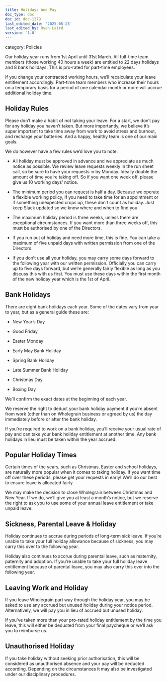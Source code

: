 ```yaml
---
title: Holidays And Pay
doc_type: doc
doc_id: doc-1279
last_edited_date: '2025-05-25'
last_edited_by: Ryan Laird
version: '1.0'
---
```


category: Policies

Our holiday year runs from 1st April until 31st March. All full-time team members (those working 40 hours a week) are entitled to 22 days holidays and 8 bank holidays. This is pro-rated for part-time employees.

If you change your contracted working hours, we’ll recalculate your leave entitlement accordingly. Part-time team members who increase their hours on a temporary basis for a period of one calendar month or more will accrue additional holiday time.

## Holiday Rules

Please don’t make a habit of not taking your leave. For a start, we don’t pay for any holiday you haven’t taken. But more importantly, we believe it’s super important to take time away from work to avoid stress and burnout, and recharge your batteries. And a happy, healthy team is one of our main goals.

We do however have a few rules we’d love you to note.

- All holiday must be approved in advance and we appreciate as much notice as possible. We review leave requests weekly in the run sheet call, so be sure to have your requests in by Monday. Ideally double the amount of time you’re taking off. So if you want one week off, please give us 10 working days’ notice.

- The minimum period you can request is half a day. Because we operate a flexible working policy, if you need to take time for an appointment or if something unexpected crops up, these don’t count as holiday. Just keep Slack updated so we know where and when to find you.

- The maximum holiday period is three weeks, unless there are exceptional circumstances. If you want more than three weeks off, this must be authorised by one of the Directors.

- If you run out of holiday and need more time, this is fine. You can take a maximum of five unpaid days with written permission from one of the Directors.

- If you don’t use all your holiday, you may carry some days forward to the following year with our written permission. Officially you can carry up to five days forward, but we’re generally fairly flexible as long as you discuss this with us first. You must use these days within the first month of the new holiday year which is the 1st of April.

## Bank Holidays

There are eight bank holidays each year. Some of the dates vary from year to year, but as a general guide these are:

- New Year’s Day

- Good Friday

- Easter Monday

- Early May Bank Holiday

- Spring Bank Holiday

- Late Summer Bank Holiday

- Christmas Day

- Boxing Day

We’ll confirm the exact dates at the beginning of each year.

We reserve the right to deduct your bank holiday payment if you’re absent from work (other than on Wholegrain business or agreed by us) the day immediately before or after the bank holiday.

If you’re required to work on a bank holiday, you’ll receive your usual rate of pay and can take your bank holiday entitlement at another time. Any bank holidays in lieu must be taken within the year accrued.

## Popular Holiday Times

Certain times of the years, such as Christmas, Easter and school holidays, are naturally more popular when it comes to taking holiday. If you want time off over these periods, please get your requests in early! We’ll do our best to ensure leave is allocated fairly.

We may make the decision to close Wholegrain between Christmas and New Year. If we do, we’ll give you at least a month’s notice, but we reserve the right to ask you to use some of your annual leave entitlement or take unpaid leave.

## Sickness, Parental Leave & Holiday

Holiday continues to accrue during periods of long-term sick leave. If you’re unable to take your full holiday allowance because of sickness, you may carry this over to the following year.

Holiday also continues to accrue during parental leave, such as maternity, paternity and adoption. If you’re unable to take your full holiday leave entitlement because of parental leave, you may also carry this over into the following year.

## Leaving Work and Holiday

If you leave Wholegrain part way through the holiday year, you may be asked to use any accrued but unused holiday during your notice period. Alternatively, we will pay you in lieu of accrued but unused holiday.

If you’ve taken more than your pro-rated holiday entitlement by the time you leave, this will either be deducted from your final paycheque or we’ll ask you to reimburse us.

## Unauthorised Holiday

If you take holiday without seeking prior authorisation, this will be considered as unauthorised absence and your pay will be deducted according. Depending on the circumstances it may also be investigated under our disciplinary procedures.
